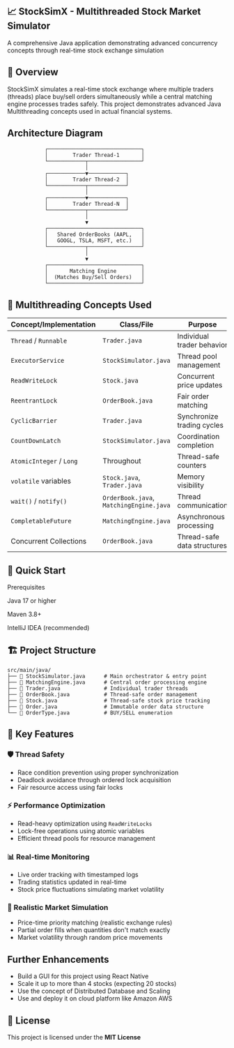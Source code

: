 ## 📈 StockSimX - Multithreaded Stock Market Simulator
A comprehensive Java application demonstrating advanced concurrency concepts through real-time stock exchange simulation

 ## 🎯 Overview
StockSimX simulates a real-time stock exchange where multiple traders (threads) place buy/sell orders simultaneously while a central matching engine processes trades safely.
This project demonstrates advanced Java Multithreading concepts used in actual financial systems.

## Architecture Diagram

                ┌──────────────────────────────┐
                │        Trader Thread-1       │
                └────────────┬─────────────────┘
                             │
                ┌────────────▼────────────┐
                │        Trader Thread-2  │
                └────────────┬────────────┘
                             │
                ┌────────────▼────────────┐
                │        Trader Thread-N  │
                └────────────┬────────────┘
                             │
                             ▼
                ┌──────────────────────────────┐
                │   Shared OrderBooks (AAPL,   │
                │   GOOGL, TSLA, MSFT, etc.)   │
                └────────────┬─────────────────┘
                             │
                             ▼
                ┌──────────────────────────────┐
                │       Matching Engine        │
                │  (Matches Buy/Sell Orders)   │
                └──────────────────────────────┘


## 🔧 Multithreading Concepts Used

| **Concept/Implementation** | **Class/File**           | **Purpose**                          |
|----------------------------|--------------------------|--------------------------------------|
| `Thread` / `Runnable`      | `Trader.java`            | Individual trader behavior           |
| `ExecutorService`          | `StockSimulator.java`    | Thread pool management               |
| `ReadWriteLock`            | `Stock.java`             | Concurrent price updates             |
| `ReentrantLock`            | `OrderBook.java`         | Fair order matching                  |
| `CyclicBarrier`            | `Trader.java`            | Synchronize trading cycles           |
| `CountDownLatch`           | `StockSimulator.java`    | Coordination completion              |
| `AtomicInteger` / `Long`   | Throughout               | Thread-safe counters                 |
| `volatile` variables       | `Stock.java`, `Trader.java` | Memory visibility                 |
| `wait()` / `notify()`      | `OrderBook.java`, `MatchingEngine.java` | Thread communication  |
| `CompletableFuture`        | `MatchingEngine.java`    | Asynchronous processing              |
| Concurrent Collections     | `OrderBook.java`         | Thread-safe data structures          |



## 🚀 Quick Start

Prerequisites

Java 17 or higher

Maven 3.8+

IntelliJ IDEA (recommended)


## 🏗️ Project Structure

```
src/main/java/
├── 📄 StockSimulator.java      # Main orchestrator & entry point
├── 📄 MatchingEngine.java      # Central order processing engine
├── 📄 Trader.java              # Individual trader threads
├── 📄 OrderBook.java           # Thread-safe order management
├── 📄 Stock.java               # Thread-safe stock price tracking
├── 📄 Order.java               # Immutable order data structure
└── 📄 OrderType.java           # BUY/SELL enumeration
```

## 🔧 Key Features

### 🛡️ Thread Safety
- Race condition prevention using proper synchronization
- Deadlock avoidance through ordered lock acquisition
- Fair resource access using fair locks

### ⚡ Performance Optimization
- Read-heavy optimization using `ReadWriteLocks`
- Lock-free operations using atomic variables
- Efficient thread pools for resource management

### 📊 Real-time Monitoring
- Live order tracking with timestamped logs
- Trading statistics updated in real-time
- Stock price fluctuations simulating market volatility

### 🔄 Realistic Market Simulation
- Price-time priority matching (realistic exchange rules)
- Partial order fills when quantities don't match exactly
- Market volatility through random price movements

## Further Enhancements
- Build a GUI for this project using React Native
- Scale it up to more than 4 stocks (expecting 20 stocks)
- Use the concept of Distributed Database and Scaling
- Use and deploy it on cloud platform like Amazon AWS


## 📄 License

This project is licensed under the **MIT License** 
